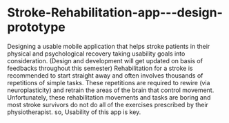 # Stroke-Rehabilitation-app---design-prototype
Designing a usable mobile application that helps stroke patients in their physical and psychological recovery taking usability goals into consideration.
(Design and development will get updated on basis of feedbacks throughout this semester)
Rehabilitation for a stroke is recommended to start straight away and often involves thousands of repetitions of simple tasks.  These repetitions are required to rewire (via neuroplasticity) and retrain the areas of the brain that control movement.  Unfortunately, these rehabilitation movements and tasks are boring and most stroke survivors do not do all of the exercises prescribed by their physiotherapist. so, Usability of this app is key.
